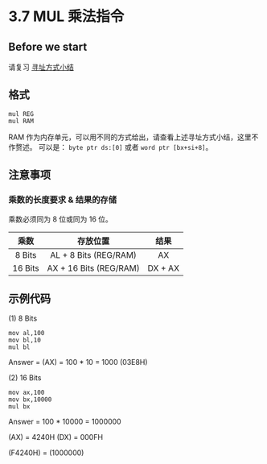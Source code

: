 # 3.7 MUL 乘法指令

## Before we start

请复习 [寻址方式小结](https://asm.kmahyyg.xyz/ramndata/regnsreg.html#%E6%B1%87%E7%BC%96%E8%AF%AD%E8%A8%80%E4%B8%AD%E6%95%B0%E6%8D%AE%E4%BD%8D%E7%BD%AE%E7%9A%84%E8%A1%A8%E8%BE%BE)

## 格式

```asm6502
mul REG 
mul RAM 
```

RAM 作为内存单元，可以用不同的方式给出，请查看上述寻址方式小结，这里不作赘述。
可以是： `byte ptr ds:[0]` 或者 `word ptr [bx+si+8]`。

## 注意事项

### 乘数的长度要求 & 结果的存储

乘数必须同为 8 位或同为 16 位。

| 乘数 | 存放位置 | 结果 |
|:----:|:------:|:-----:|
| 8 Bits | AL + 8 Bits (REG/RAM) | AX |
| 16 Bits | AX + 16 Bits (REG/RAM) | DX + AX |

## 示例代码

(1) 8 Bits

```asm6502
mov al,100
mov bl,10
mul bl
```

Answer = (AX) = 100 * 10 = 1000 (03E8H)

(2) 16 Bits

```asm6502
mov ax,100
mov bx,10000
mul bx
```

Answer = 100 * 10000 = 1000000 

(AX) = 4240H (DX) = 000FH

(F4240H) = (1000000)
